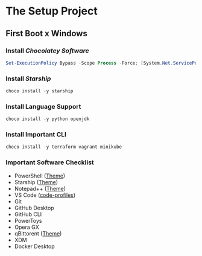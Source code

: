 # The Setup Project

## First Boot x Windows

### Install _Chocolatey Software_

```powershell
Set-ExecutionPolicy Bypass -Scope Process -Force; [System.Net.ServicePointManager]::SecurityProtocol = [System.Net.ServicePointManager]::SecurityProtocol -bor 3072; Invoke-Expression ((New-Object System.Net.WebClient).DownloadString('https://community.chocolatey.org/install.ps1'))
```

### Install _Starship_

```powershell
choco install -y starship
```

### Install Language Support

```powershell
choco install -y python openjdk
```

### Install Important CLI

```powershell
choco install -y terraform vagrant minikube
```

### Important Software Checklist

- PowerShell ([Theme](https://raw.githubusercontent.com/dracula/powershell/master/theme/Windows%2010%20Terminal%20Dracula%20Theme.json))
- Starship ([Theme](https://github.com/dracula/starship/blob/master/INSTALL.md))
- Notepad++ ([Theme](https://raw.githubusercontent.com/dracula/notepad-plus-plus/master/Dracula.xml))
- VS Code ([code-profiles](https://github.com/d4rkr0n1n/the-setup-project/tree/main/code-profiles))
- Git
- GitHub Desktop
- GitHub CLI
- PowerToys
- Opera GX
- qBittorent ([Theme](https://github.com/dracula/qbittorrent/raw/master/dracula.qbtheme))
- XDM
- Docker Desktop
